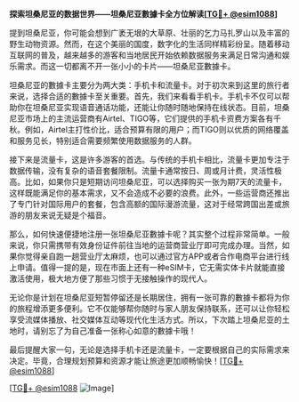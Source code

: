 **探索坦桑尼亚的数据世界——坦桑尼亚數據卡全方位解读[[TG💪+ @esim1088](https://t.me/s/esim1088)]**

提到坦桑尼亚，你可能会想到广袤无垠的大草原、壮丽的乞力马扎罗山以及丰富的野生动物资源。然而，在这个美丽的国度，数字化的生活同样精彩纷呈。随着移动互联网的普及，越来越多的游客和当地居民开始依赖数据服务来满足日常沟通和娱乐需求。而这一切都离不开一张小小的卡片——坦桑尼亚數據卡。

坦桑尼亚的數據卡主要分为两大类：手机卡和流量卡。对于初次来到这里的旅行者来说，选择合适的數據卡至关重要。首先，我们来看看手机卡。手机卡不仅可以帮助你在坦桑尼亚实现语音通话功能，还能让你随时随地保持在线状态。目前，坦桑尼亚市场上的主流运营商有Airtel、TIGO等，它们提供的手机卡资费方案各有千秋。例如，Airtel主打性价比，适合预算有限的用户；而TIGO则以优质的网络覆盖和服务见长，特别适合需要频繁使用数据服务的人群。

接下来是流量卡，这是许多游客的首选。与传统的手机卡相比，流量卡更加专注于数据传输，没有复杂的语音套餐限制。流量卡通常按日、周或月计费，灵活性极高。比如，如果你只是短期访问坦桑尼亚，可以选择购买一张为期7天的流量卡，这样既能满足你的基本需求，又不会造成不必要的浪费。此外，一些运营商还推出了专门针对国际用户的套餐，包含高额的国际漫游流量，这对于经常跨国出差或旅游的朋友来说无疑是个福音。

那么，如何快速便捷地注册一张坦桑尼亚數據卡呢？其实整个过程非常简单。一般来说，你只需携带有效身份证件前往当地的运营商营业厅即可完成办理。当然，如果你觉得亲自跑一趟营业厅太麻烦，也可以通过官方APP或者合作电商平台进行线上申请。值得一提的是，现在市面上还有一种eSIM卡，它无需实体卡片就能直接激活使用，极大地方便了那些习惯于无接触操作的现代人。

无论你是计划在坦桑尼亚短暂停留还是长期居住，拥有一张可靠的數據卡都将为你的旅程增添更多便利。它不仅能够帮你随时与家人朋友保持联系，还可以让你轻松享受流媒体播放、社交媒体互动等现代化生活方式。所以，下次踏上坦桑尼亚的土地时，请别忘了为自己准备一张称心如意的數據卡哦！

最后提醒大家一句，无论是选择手机卡还是流量卡，一定要根据自己的实际需求来决定。毕竟，合理规划预算和资源才能让旅途更加顺畅愉快！[[TG💪+ @esim1088](https://t.me/s/esim1088)]

[[TG💪+ @esim1088](https://t.me/s/esim1088) ![Image](https://i.postimg.cc/4NQfJmqS/Snipaste-2025-05-13-00-14-12.png)]